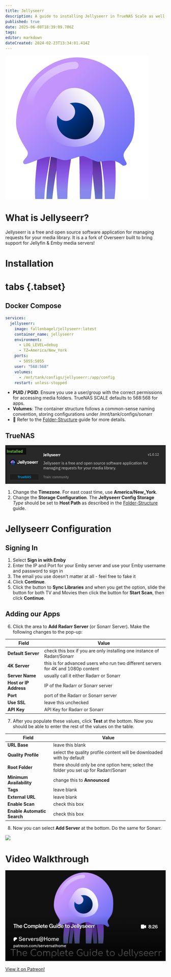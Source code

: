 ```yaml
---
title: Jellyseerr
description: A guide to installing Jellyseerr in TrueNAS Scale as well as docker via compose
published: true
date: 2025-06-08T18:39:09.706Z
tags: 
editor: markdown
dateCreated: 2024-02-23T13:34:01.414Z
---
```


![](/jellyseerr2.png)

# What is Jellyseerr?

Jellyseerr is a free and open source software application for managing requests for your media library. It is a a fork of Overseerr built to bring support for Jellyfin & Emby media servers!

# Installation
# tabs {.tabset}
## Docker Compose

```yaml
services:
  jellyseerr:
    image: fallenbagel/jellyseerr:latest
    container_name: jellyseerr
    environment:
      - LOG_LEVEL=debug
      - TZ=America/New_York
    ports:
      - 5055:5055
    user: "568:568"
    volumes:
      - /mnt/tank/configs/jellyseerr:/app/config
    restart: unless-stopped
```

- **PUID / PGID**: Ensure you use a user/group with the correct permissions for accessing media folders. TrueNAS SCALE defaults to 568:568 for apps.
- **Volumes**: The container structure follows a common-sense naming convention, storing configurations under /mnt/tank/configs/sonarr
- 📌 Refer to the [Folder-Structure](/Folder-Structure) guide for more details.

## TrueNAS

![](/screenshot_from_2024-02-23_09-37-02.png)

1. Change the **Timezone**. For east coast time, use **America/New\_York**.
1. Change the **Storage Configuration**. The **Jellyseerr Config Storage** *Type* should be set to **Host Path** as described in the [Folder-Structure](/Folder-Structure) guide.

# Jellyseerr Configuration

## Signing In

1. Select **Sign in with Emby**
1. Enter the IP and Port for your Emby server and use your Emby username and password to sign in
1. The email you use doesn't matter at all - feel free to fake it
1. Click **Continue**.
1. Click the button to **Sync Libraries** and when you get the option, slide the button for both TV and Movies then click the button for **Start Scan**, then click **Continue**.

## Adding our Apps

6. Click the area to **Add Radarr Server** (or Sonarr Server). Make the following changes to the pop-up:

|   Field  | Value    |
| --- | --- |
| **Default Server** | check this box if you are only installing one instance of Radarr/Sonarr |
| **4K Server** | this is for advanced users who run two different servers for 4K and 1080p content |
| **Server Name** | usually call it either Radarr or Sonarr |
| **Host or IP Address** | IP of the Radarr or Sonarr server |
| **Port** | port of the Radarr or Sonarr server |
| **Use SSL** | leave this unchecked |
| **API Key** | API Key for Radarr or Sonarr |

7. After you populate these values, click **Test** at the bottom. Now you should be able to enter the rest of the values on the table.

|   Field  |   Value  |
| --- | --- |
| **URL Base** | leave this blank |
| **Quality Profile** | select the quality profile content will be downloaded with by default |
| **Root Folder** | there should only be one option here; select the folder you set up for Radarr/Sonarr |
| **Minimum Availability** | change this to **Announced** |
| **Tags** | leave blank |
| **External URL** | leave blank |
| **Enable Scan** | check this box |
| **Enable Automatic Search** | check this box |

8. Now you can select **Add Server** at the bottom. Do the same for Sonarr. 

![](https://wiki.hydrology.cc/screenshot_from_2023-12-14_14-36-31.png)

# Video Walkthrough

![](/2025-02-10-the-complete-guide-to-jellyseerr-promo-card.png)

[View it on Patreon!](https://www.patreon.com/posts/complete-guide-121946119?utm_medium=clipboard_copy&utm_source=copyLink&utm_campaign=postshare_creator&utm_content=join_link)